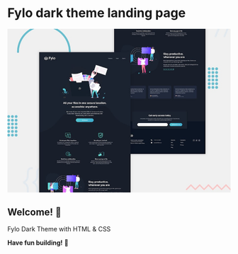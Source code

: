 # Fylo dark theme landing page

![Design preview for the Fylo dark theme landing page challenge](./design/desktop-preview.jpg)

## Welcome! 👋

Fylo Dark Theme with HTML & CSS

**Have fun building!** 🚀
